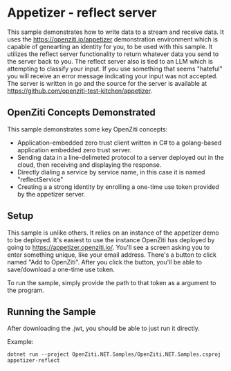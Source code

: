 # Appetizer - reflect server

This sample demonstrates how to write data to a stream and receive data. It uses the https://openziti.io/appetizer
demonstration environment which is capable of genearting an identity for you, to be used with this sample. It
utilizes the reflect server functionality to return whatever data you send to the server back to you. The reflect
server also is tied to an LLM which is attempting to classify your input. If you use something that seems "hateful"
you will receive an error message indicating your input was not accepted. The server is written in go and the 
source for the server is available at https://github.com/openziti-test-kitchen/appetizer.

## OpenZiti Concepts Demonstrated

This sample demonstrates some key OpenZiti concepts:

* Application-embedded zero trust client written in C# to a golang-based application embedded zero trust server.
* Sending data in a line-delimeted protocol to a server deployed out in the cloud, then receiving and displaying
  the response.
* Directly dialing a service by service name, in this case it is named "reflectService"
* Creating a a strong identity by enrolling a one-time use token provided by the appetizer server.

## Setup

This sample is unlike others. It relies on an instance of the appetizer demo to be deployed. It's easiest to use
the instance OpenZiti has deployed by going to https://appetizer.openziti.io/. You'll see a screen asking you to
enter something unique, like your email address. There's a button to click named "Add to OpenZiti". After you click
the button, you'll be able to save/download a one-time use token.

To run the sample, simply provide the path to that token as a argument to the program.

## Running the Sample

After downloading the .jwt, you should be able to just run it directly.

Example:
```
dotnet run --project OpenZiti.NET.Samples/OpenZiti.NET.Samples.csproj appetizer-reflect
```
